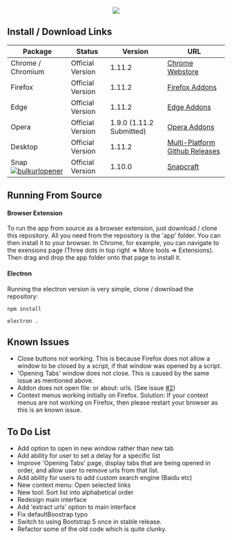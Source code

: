 <p align="center">
    <img src="https://static.euanriggans.com/file/static-euanriggans-com/apps/bulkurlopener/images/440x280.png">
</p>

## Install / Download Links

| Package | Status | Version | URL |
| ---------- | ---------- | ---------- | ---------- |
| Chrome / Chromium | Official Version | 1.11.2 | [Chrome Webstore](https://chrome.google.com/webstore/detail/bulk-url-opener/kgnfciolbjojfdbbelbdbhhocjmhenep) |
| Firefox | Official Version | 1.11.2 | [Firefox Addons](https://addons.mozilla.org/firefox/addon/bulkurlopener/) |
| Edge | Official Version | 1.11.2 | [Edge Addons](https://microsoftedge.microsoft.com/addons/detail/bulk-url-opener/cfopcknfhpogkpcnnppcaedkhokachoo) |
| Opera | Official Version | 1.9.0 (1.11.2 Submitted) | [Opera Addons](https://addons.opera.com/en-gb/extensions/details/bulk-url-opener-2/) |
| Desktop | Official Version | 1.11.2 | [Multi-Platform Github Releases](https://github.com/EuanRiggans/BulkURLOpener/releases) |
| Snap [![bulkurlopener](https://snapcraft.io//bulkurlopener/badge.svg)](https://snapcraft.io/bulkurlopener) | Official Version | 1.10.0 | [Snapcraft](https://snapcraft.io/bulkurlopener) |

## Running From Source

#### Browser Extension

To run the app from source as a browser extension, just download / clone this repository. All you need from the repository is the 'app' folder. You can then install it to your browser. In Chrome, for example, you can navigate to the exensions page (Three dots in top right => More tools => Extensions). Then drag and drop the app folder onto that page to install it.

#### Electron

Running the electron version is very simple, clone / download the repository:

```shell script
npm install
```

```shell script
electron .
```

## Known Issues

- Close buttons not working. This is because Firefox does not allow a window to be closed by a script, if that window was opened by a script.
- 'Opening Tabs' window does not close. This is caused by the same issue as mentioned above.
- Addon does not open file: or about: urls. (See issue [#2](https://github.com/EuanRiggans/BulkURLOpener/issues/2))
- Context menus working initially on Firefox. Solution: If your context menus are not working on Firefox, then please restart your browser as this is an known issue. 

## To Do List

- Add option to open in new window rather than new tab
- Add ability for user to set a delay for a specific list
- Improve 'Opening Tabs' page, display tabs that are being opened in order, and allow user to remove urls from that list.
- Add ability for users to add custom search engine (Baidu etc)
- New context menu: Open selected links
- New tool: Sort list into alphabetical order
- Redesign main interface
- Add 'extract urls' option to main interface
- Fix defaultBoostrap typo
- Switch to using Bootstrap 5 once in stable release.
- Refactor some of the old code which is quite clunky.
